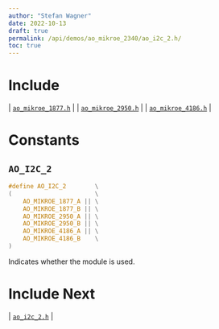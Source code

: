 ```yaml
---
author: "Stefan Wagner"
date: 2022-10-13
draft: true
permalink: /api/demos/ao_mikroe_2340/ao_i2c_2.h/
toc: true
---
```


# Include

| [`ao_mikroe_1877.h`](ao_mikroe_1877.h.md) |
| [`ao_mikroe_2950.h`](ao_mikroe_2950.h.md) |
| [`ao_mikroe_4186.h`](ao_mikroe_4186.h.md) |

# Constants

## `AO_I2C_2`

```c
#define AO_I2C_2        \
(                       \
    AO_MIKROE_1877_A || \
    AO_MIKROE_1877_B || \
    AO_MIKROE_2950_A || \
    AO_MIKROE_2950_B || \
    AO_MIKROE_4186_A || \
    AO_MIKROE_4186_B    \
)
```

Indicates whether the module is used.

# Include Next

| [`ao_i2c_2.h`](../../src/ao_sys_xc32_pic32/ao_i2c_2.h.md) |
